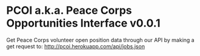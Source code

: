 # PCOI a.k.a. Peace Corps Opportunities Interface v0.0.1

Get Peace Corps volunteer open position data through our API by making a get request to: http://pcoi.herokuapp.com/api/jobs.json

